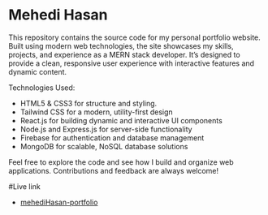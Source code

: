 # Mehedi Hasan

This repository contains the source code for my personal portfolio website. Built using modern web technologies, the site showcases my skills, projects, and experience as a MERN stack developer. It’s designed to provide a clean, responsive user experience with interactive features and dynamic content.

Technologies Used:
- HTML5 & CSS3 for structure and styling.
- Tailwind CSS for a modern, utility-first design
- React.js for building dynamic and interactive UI components
- Node.js and Express.js for server-side functionality
- Firebase for authentication and database management
- MongoDB for scalable, NoSQL database solutions

Feel free to explore the code and see how I build and organize web applications. Contributions and feedback are always welcome!


#Live link
- [mehediHasan-portfolio](https://mehedi-hasan-portfolio-2oaoohbn1-mahedy766584s-projects.vercel.app/)

